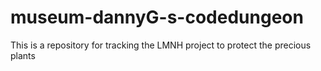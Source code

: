 # museum-dannyG-s-codedungeon
This is a repository for tracking the LMNH project to protect the precious plants
